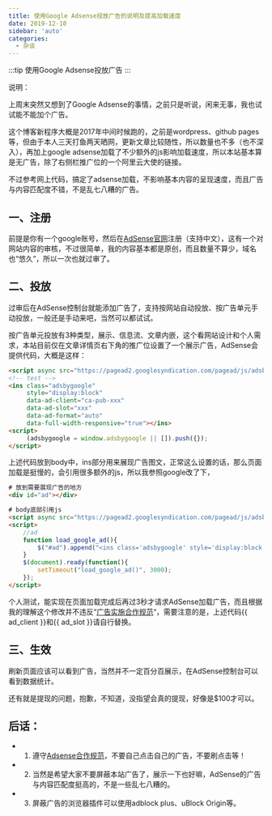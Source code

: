 ```yaml
---
title: 使用Google Adsense投放广告的说明及提高加载速度
date: 2019-12-10
sidebar: 'auto'
categories:
  - 杂谈
---
```


:::tip
使用Google Adsense投放广告
:::

<!-- more -->

说明：

上周末突然又想到了Google Adsense的事情，之前只是听说，闲来无事，我也试试能不能加个广告。

这个博客新程序大概是2017年中间时候跑的，之前是wordpress、github pages等，但由于本人三天打鱼两天晒网，更新文章比较随性，所以数量也不多（也不深入），再加上google adsense加载了不少额外的js影响加载速度，所以本站基本算是无广告，除了右侧栏推广位的一个阿里云大使的链接。

不过参考网上代码，搞定了adsense加载，不影响基本内容的呈现速度，而且广告与内容匹配度不错，不是乱七八糟的广告。

## 一、注册

前提是你有一个google账号，然后在[AdSense官网](https://www.google.com/adsense/)注册（支持中文），这有一个对网站内容的审核，不过很简单，我的内容基本都是原创，而且数量不算少，域名也“悠久”，所以一次也就过审了。  

## 二、投放

过审后在AdSense控制台就能添加广告了，支持按网站自动投放、按广告单元手动投放，一般还是手动来吧，当然可以都试试。

按广告单元投放有3种类型，展示、信息流、文章内嵌，这个看网站设计和个人需求，本站目前仅在文章详情页右下角的推广位设置了一个展示广告，AdSense会提供代码，大概是这样：

```html
<script async src="https://pagead2.googlesyndication.com/pagead/js/adsbygoogle.js"></script>
<!-- test -->
<ins class="adsbygoogle"
     style="display:block"
     data-ad-client="ca-pub-xxx"
     data-ad-slot="xxx"
     data-ad-format="auto"
     data-full-width-responsive="true"></ins>
<script>
     (adsbygoogle = window.adsbygoogle || []).push({});
</script>
```

上述代码放到body中，ins部分用来展现广告图文，正常这么设置的话，那么页面加载是挺慢的，会引用很多额外的js，所以我参照google改了下，

```html
# 放到需要展现广告的地方
<div id="ad"></div>

# body底部引用js
<script async src="https://pagead2.googlesyndication.com/pagead/js/adsbygoogle.js"></script>
<script>
    //ad
    function load_google_ad(){
        $("#ad").append("<ins class='adsbygoogle' style='display:block' data-ad-client='ca-pub-{{ ad_client }}' data-ad-slot='{{ ad_slot }}' data-ad-format='auto' data-full-width-responsive='true'></ins><script>(adsbygoogle = window.adsbygoogle || []).push({});<\/script>");
    }
    $(document).ready(function(){
        setTimeout("load_google_ad()", 3000);
    });
</script>
```

个人测试，能实现在页面加载完成后再过3秒才请求AdSense加载广告，而且根据我的理解这个修改并不违反“[广告实施合作规范](https://support.google.com/adsense/answer/1354736)“，需要注意的是，上述代码\{\{ ad\_client \}\}和\{\{ ad\_slot \}\}请自行替换。  

## 三、生效

刷新页面应该可以看到广告，当然并不一定百分百展示，在AdSense控制台可以看到数据统计。

还有就是提现的问题，抱歉，不知道，没指望会真的提现，好像是\$100才可以。  

## **后话：**

- 1. 遵守[Adsense合作规范](https://support.google.com/adsense/answer/48182)，不要自己点击自己的广告，不要刷点击等！

- 2. 当然是希望大家不要屏蔽本站广告了，展示一下也好嘛，AdSense的广告与内容匹配度挺高的，不是一些乱七八糟的。

- 3. 屏蔽广告的浏览器插件可以使用adblock plus、uBlock Origin等。


